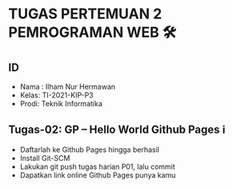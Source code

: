 # TUGAS PERTEMUAN 2 PEMROGRAMAN WEB 🛠️
## ID
- Nama : Ilham Nur Hermawan
- Kelas: TI-2021-KIP-P3
- Prodi: Teknik Informatika

## Tugas-02: GP – Hello World Github Pages ℹ
- Daftarlah ke Github Pages hingga berhasil
- Install Git-SCM
- Lakukan git push tugas harian P01,  lalu commit
- Dapatkan link online Github Pages punya kamu

